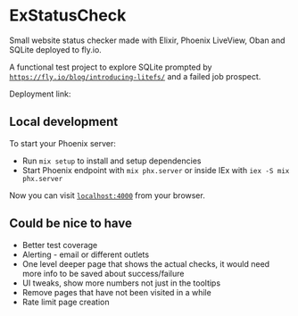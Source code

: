 # ExStatusCheck

Small website status checker made with Elixir, Phoenix LiveView, Oban and SQLite deployed to fly.io.

A functional test project to explore SQLite prompted by [`https://fly.io/blog/introducing-litefs/`](https://fly.io/blog/introducing-litefs/) and a failed job prospect.

Deployment link:

## Local development
To start your Phoenix server:

  * Run `mix setup` to install and setup dependencies
  * Start Phoenix endpoint with `mix phx.server` or inside IEx with `iex -S mix phx.server`

Now you can visit [`localhost:4000`](http://localhost:4000) from your browser.

## Could be nice to have
- Better test coverage
- Alerting - email or different outlets
- One level deeper page that shows the actual checks, it would need more info to be saved about success/failure
- UI tweaks, show more numbers not just in the tooltips
- Remove pages that have not been visited in a while
- Rate limit page creation
